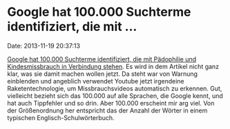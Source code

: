 Google hat 100.000 Suchterme identifiziert, die mit \...
========================================================

Date: 2013-11-19 20:37:13

[Google hat 100.000 Suchterme identifiziert, die mit Pädophilie und
Kindesmissbrauch in Verbindung
stehen](http://www.theguardian.com/technology/2013/nov/18/uk-us-dark-web-online-child-abuse-internet).
Es wird in dem Artikel nicht ganz klar, was sie damit machen wollen
jetzt. Da steht war von Warnung einblenden und angeblich verwendet
Youtube jetzt irgendeine Raketentechnologie, um Missbrauchsvideos
automatisch zu erkennen. Gut, vielleicht bezieht sich das 100.000 auf
alle Sprachen, die Google kennt, und hat auch Tippfehler und so drin.
Aber 100.000 erscheint mir arg viel. Von der Größenordnung her
entspricht das der Anzahl der Wörter in einem typischen
Englisch-Schulwörterbuch.
